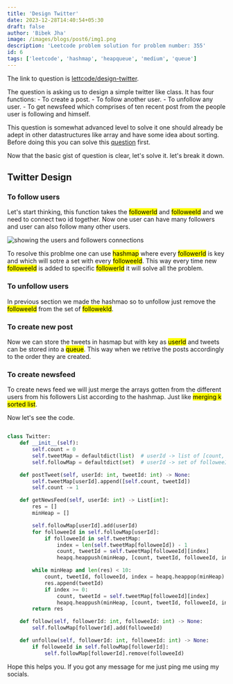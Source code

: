 ```yaml
---
title: 'Design Twitter'
date: 2023-12-28T14:40:54+05:30
draft: false
author: 'Bibek Jha'
image: /images/blogs/post6/img1.png
description: 'Leetcode problem solution for problem number: 355'
id: 6
tags: ['leetcode', 'hashmap', 'heapqueue', 'medium', 'queue']
---
```

The link to question is [lettcode/design-twitter](https://leetcode.com/problems/design-twitter/description/). 

The question is asking us to design a simple twitter like class. It has four functions:
    - To create a post.
    - To follow another user.
    - To unfollow any user.
    - To get newsfeed which comprises of ten recent post from the people user is following and himself.

This question is somewhat advanced level to solve it one should already be adept in other datastructures like array and have some idea about sorting. Before doing this you can solve this [question](https://leetcode.com/problems/merge-k-sorted-lists/description/) first. 

Now that the basic gist of question is clear, let's solve it. let's break it down.
## Twitter Design

### To follow users
Let's start thinking, this function takes the <mark>followerId</mark> and <mark>followeeId</mark> and we need to connect two id together. Now one user can have many followers and user can also follow many other users. 

![showing the users and followers connections](/images/blogs/post6/img2.png) 

To resolve this problme one can use <mark>hashmap</mark> where every <mark>followerId</mark> is key and which will sotre a set with every <mark>followeeId</mark>. This way every time new <mark>followeeId</mark> is added to specific <mark>followerId</mark> it will solve all the problem.

### To unfollow users
In previous section we made the hashmao so to unfollow just remove the <mark>followeeId</mark> from the set of <mark>followekId</mark>.

### To create new post
Now we can store the tweets in hasmap but with key as <mark>userId</mark> and tweets can be stored into a <mark>queue</mark>. This way when we retrive the posts accordingly to the order they are created.

### To create newsfeed
To create news feed we will just merge the arrays gotten from the different users from his followers List according to the hashmap. Just like <mark>merging k sorted list</mark>.


Now let's see the code.

```python

class Twitter:
    def __init__(self):
        self.count = 0
        self.tweetMap = defaultdict(list)  # userId -> list of [count, tweetIds]
        self.followMap = defaultdict(set)  # userId -> set of followeeId

    def postTweet(self, userId: int, tweetId: int) -> None:
        self.tweetMap[userId].append([self.count, tweetId])
        self.count -= 1

    def getNewsFeed(self, userId: int) -> List[int]:
        res = []
        minHeap = []

        self.followMap[userId].add(userId)
        for followeeId in self.followMap[userId]:
            if followeeId in self.tweetMap:
                index = len(self.tweetMap[followeeId]) - 1
                count, tweetId = self.tweetMap[followeeId][index]
                heapq.heappush(minHeap, [count, tweetId, followeeId, index - 1])

        while minHeap and len(res) < 10:
            count, tweetId, followeeId, index = heapq.heappop(minHeap)
            res.append(tweetId)
            if index >= 0:
                count, tweetId = self.tweetMap[followeeId][index]
                heapq.heappush(minHeap, [count, tweetId, followeeId, index - 1])
        return res

    def follow(self, followerId: int, followeeId: int) -> None:
        self.followMap[followerId].add(followeeId)

    def unfollow(self, followerId: int, followeeId: int) -> None:
        if followeeId in self.followMap[followerId]:
            self.followMap[followerId].remove(followeeId)

```
Hope this helps you. If you got any message for me just ping me using my socials.





